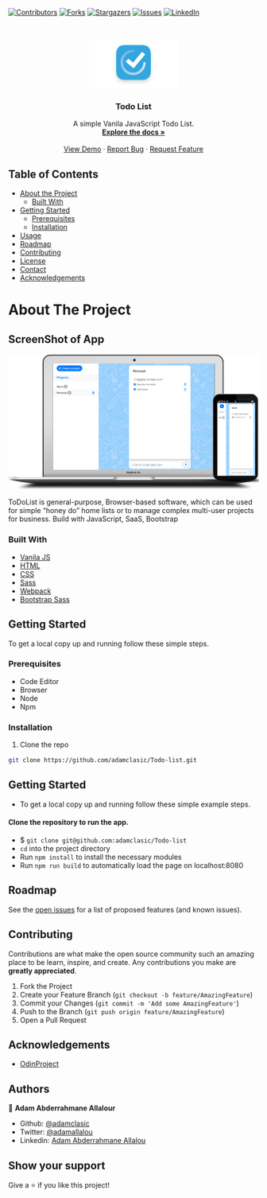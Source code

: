 [![Contributors][contributors-shield]][contributors-url]
[![Forks][forks-shield]][forks-url]
[![Stargazers][stars-shield]][stars-url]
[![Issues][issues-shield]][issues-url]
[![LinkedIn][linkedin-shield]][linkedin-url]



<!-- PROJECT LOGO -->
<br />
<p align="center">
  <a href="https://github.com/adamclasic/Todo-list">
    <img src="src/images/todo-icon.jpg" alt="Logo" width="180" height="100">
  </a>

  <h3 align="center">Todo List</h3>

  <p align="center">
    A simple Vanila JavaScript Todo List.
    <br />
    <a href="https://github.com/adamclasic/Todo-list"><strong>Explore the docs »</strong></a>
    <br />
    <br />
    <a href="https://raw.githack.com/adamclasic/Todo-list/feature/dist/index.html">View Demo</a>
    ·
    <a href="https://github.com/adamclasic/Todo-list/issues">Report Bug</a>
    ·
    <a href="https://github.com/adamclasic/Todo-list/issues">Request Feature</a>
  </p>
</p>



<!-- TABLE OF CONTENTS -->
## Table of Contents

* [About the Project](#about-the-project)
  * [Built With](#built-with)
* [Getting Started](#getting-started)
  * [Prerequisites](#prerequisites)
  * [Installation](#installation)
* [Usage](#usage)
* [Roadmap](#roadmap)
* [Contributing](#contributing)
* [License](#license)
* [Contact](#contact)
* [Acknowledgements](#acknowledgements)



<!-- ABOUT THE PROJECT -->
# About The Project

## ScreenShot of App
[![Product Name Screen Shot][product-screenshot]]()

ToDoList is general-purpose, Browser-based software, which can be used for simple “honey do” home lists or to manage complex multi-user projects for business. Build with JavaScript, SaaS, Bootstrap

### Built With

* [Vanila JS](https://en.wikipedia.org/wiki/JavaScript)
* [HTML](https://en.wikipedia.org/wiki/HTML)
* [CSS](https://en.wikipedia.org/wiki/Cascading_Style_Sheets)
* [Sass](https://en.wikipedia.org/wiki/Sass_(stylesheet_language))
* [Webpack](https://en.wikipedia.org/wiki/Webpack)
* [Bootstrap Sass](https://en.wikipedia.org/wiki/Bootstrap)



<!-- GETTING STARTED -->
## Getting Started

To get a local copy up and running follow these simple steps.

### Prerequisites
- Code Editor
- Browser
- Node
- Npm

### Installation
 
1. Clone the repo
```sh
git clone https://github.com/adamclasic/Todo-list.git
```


<!-- USAGE EXAMPLES -->
<!-- ABOUT THE PROJECT -->
## Getting Started
- To get a local copy up and running follow these simple example steps.

#### Clone the repository to run the app.

- $ `git clone git@github.com:adamclasic/Todo-list`
- `cd` into the project directory
- Run `npm install` to install the necessary modules
- Run `npm run build` to automatically load the page on localhost:8080


<!-- ROADMAP -->
## Roadmap

See the [open issues](https://github.com/adamclasic/Todo-list/issues) for a list of proposed features (and known issues).



<!-- CONTRIBUTING -->
## Contributing

Contributions are what make the open source community such an amazing place to be learn, inspire, and create. Any contributions you make are **greatly appreciated**.

1. Fork the Project
2. Create your Feature Branch (`git checkout -b feature/AmazingFeature`)
3. Commit your Changes (`git commit -m 'Add some AmazingFeature'`)
4. Push to the Branch (`git push origin feature/AmazingFeature`)
5. Open a Pull Request


<!-- ACKNOWLEDGEMENTS -->
## Acknowledgements
* [OdinProject](https://www.theodinproject.com/)

<!-- LICENSE -->

<!-- CONTACT -->
## Authors

👤 **Adam Abderrahmane Allalour**

- Github: [@adamclasic](https://github.com/adamclasic)
- Twitter: [@adamallalou](https://twitter.com/adamallalou)
- Linkedin: [Adam Abderrahmane Allalou](https://linkedin.com/adam-allalou)

<!-- ACKNOWLEDGEMENTS -->
## Show your support

Give a ⭐️ if you like this project!




<!-- MARKDOWN LINKS & IMAGES -->
<!-- https://www.markdownguide.org/basic-syntax/#reference-style-links -->
[contributors-shield]: https://img.shields.io/github/contributors/adamclasic/Todo-list.svg?style=flat-square
[contributors-url]: https://github.com/adamclasic/Todo-list/graphs/contributors
[forks-shield]: https://img.shields.io/github/forks/adamclasic/Todo-list.svg?style=flat-square
[forks-url]: https://github.com/adamclasic/Todo-list/network/members
[stars-shield]: https://img.shields.io/github/stars/adamclasic/Todo-list.svg?style=flat-square
[stars-url]: https://github.com/adamclasic/Todo-list/stargazers
[issues-shield]: https://img.shields.io/github/issues/adamclasic/Todo-list.svg?style=flat-square
[issues-url]: https://github.com/adamclasic/Todo-list/issues
[linkedin-shield]: https://img.shields.io/badge/-LinkedIn-black.svg?style=flat-square&logo=linkedin&colorB=555
[linkedin-url]: https://linkedin.com/adam-allalou
[product-screenshot]: src/images/screenshot.png
